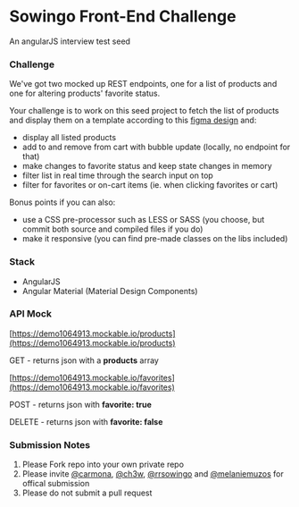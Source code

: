 # Sowingo Front-End Challenge

An angularJS interview test seed

### Challenge

We've got two mocked up REST endpoints, one for a list of products and one for altering products' favorite status.

Your challenge is to work on this seed project to fetch the list of products and display them on a template according to this [figma design](https://www.figma.com/file/cwdrJAjr9k8HbNpVCTlSPy/Sowingo_Marketplace_Test) and:

- display all listed products
- add to and remove from cart with bubble update (locally, no endpoint for that) 
- make changes to favorite status and keep state changes in memory
- filter list in real time through the search input on top
- filter for favorites or on-cart items (ie. when clicking favorites or cart)

Bonus points if you can also:
- use a CSS pre-processor such as LESS or SASS (you choose, but commit both source and compiled files if you do)
- make it responsive (you can find pre-made classes on the libs included)

### Stack

- AngularJS
- Angular Material (Material Design Components)

### API Mock

[https://demo1064913.mockable.io/products](https://demo1064913.mockable.io/products)

GET - returns json with a **products** array

[https://demo1064913.mockable.io/favorites](https://demo1064913.mockable.io/favorites)

POST - returns json with **favorite: true**

DELETE - returns json with **favorite: false**


### Submission Notes

1. Please Fork repo into your own private repo
2. Please invite [@carmona](https://github.com/carmona), [@ch3w](https://github.com/ch3w), [@rrsowingo](https://github.com/rrsowingo) and [@melaniemuzos](https://github.com/melaniemuzos) for offical submission
3. Please do not submit a pull request

